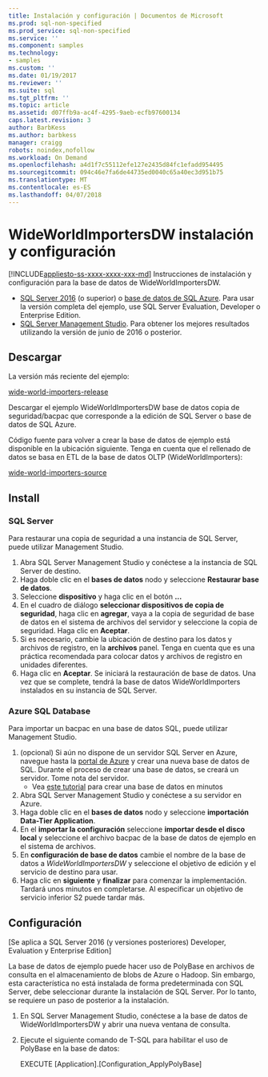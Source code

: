 ```yaml
---
title: Instalación y configuración | Documentos de Microsoft
ms.prod: sql-non-specified
ms.prod_service: sql-non-specified
ms.service: ''
ms.component: samples
ms.technology:
- samples
ms.custom: ''
ms.date: 01/19/2017
ms.reviewer: ''
ms.suite: sql
ms.tgt_pltfrm: ''
ms.topic: article
ms.assetid: d07ffb9a-ac4f-4295-9aeb-ecfb97600134
caps.latest.revision: 3
author: BarbKess
ms.author: barbkess
manager: craigg
robots: noindex,nofollow
ms.workload: On Demand
ms.openlocfilehash: a4d1f7c55112efe127e2435d84fc1efadd954495
ms.sourcegitcommit: 094c46e7fa6de44735ed0040c65a40ec3d951b75
ms.translationtype: MT
ms.contentlocale: es-ES
ms.lasthandoff: 04/07/2018
---
```

# <a name="wideworldimportersdw-installation-and-configuration"></a>WideWorldImportersDW instalación y configuración
[!INCLUDE[appliesto-ss-xxxx-xxxx-xxx-md](../../includes/appliesto-ss-xxxx-xxxx-xxx-md.md)]
Instrucciones de instalación y configuración para la base de datos de WideWorldImportersDW.

- [SQL Server 2016](https://www.microsoft.com/evalcenter/evaluate-sql-server-2016) (o superior) o [base de datos de SQL Azure](https://azure.microsoft.com/services/sql-database/). Para usar la versión completa del ejemplo, use SQL Server Evaluation, Developer o Enterprise Edition.
- [SQL Server Management Studio](../../ssms/download-sql-server-management-studio-ssms.md). Para obtener los mejores resultados utilizando la versión de junio de 2016 o posterior.

## <a name="download"></a>Descargar

La versión más reciente del ejemplo:

[wide-world-importers-release](http://go.microsoft.com/fwlink/?LinkID=800630)

Descargar el ejemplo WideWorldImportersDW base de datos copia de seguridad/bacpac que corresponde a la edición de SQL Server o base de datos de SQL Azure.

Código fuente para volver a crear la base de datos de ejemplo está disponible en la ubicación siguiente. Tenga en cuenta que el rellenado de datos se basa en ETL de la base de datos OLTP (WideWorldImporters):

[wide-world-importers-source](https://github.com/Microsoft/sql-server-samples/tree/master/samples/databases/wide-world-importers/wwi-dw-database-scripts)

## <a name="install"></a>Install


### <a name="sql-server"></a>SQL Server

Para restaurar una copia de seguridad a una instancia de SQL Server, puede utilizar Management Studio.

1. Abra SQL Server Management Studio y conéctese a la instancia de SQL Server de destino.
2. Haga doble clic en el **bases de datos** nodo y seleccione **Restaurar base de datos**.
3. Seleccione **dispositivo** y haga clic en el botón **...**
4. En el cuadro de diálogo **seleccionar dispositivos de copia de seguridad**, haga clic en **agregar**, vaya a la copia de seguridad de base de datos en el sistema de archivos del servidor y seleccione la copia de seguridad. Haga clic en **Aceptar**.
5. Si es necesario, cambie la ubicación de destino para los datos y archivos de registro, en la **archivos** panel. Tenga en cuenta que es una práctica recomendada para colocar datos y archivos de registro en unidades diferentes.
6. Haga clic en **Aceptar**. Se iniciará la restauración de base de datos. Una vez que se complete, tendrá la base de datos WideWorldImporters instalados en su instancia de SQL Server.

### <a name="azure-sql-database"></a>Azure SQL Database

Para importar un bacpac en una base de datos SQL, puede utilizar Management Studio.

1. (opcional) Si aún no dispone de un servidor SQL Server en Azure, navegue hasta la [portal de Azure](https://portal.azure.com/) y crear una nueva base de datos de SQL. Durante el proceso de crear una base de datos, se creará un servidor. Tome nota del servidor.
   - Vea [este tutorial](https://azure.microsoft.com/documentation/articles/sql-database-get-started/) para crear una base de datos en minutos
2. Abra SQL Server Management Studio y conéctese a su servidor en Azure.
3. Haga doble clic en el **bases de datos** nodo y seleccione **importación Data-Tier Application**.
4. En el **importar la configuración** seleccione **importar desde el disco local** y seleccione el archivo bacpac de la base de datos de ejemplo en el sistema de archivos.
5. En **configuración de base de datos** cambie el nombre de la base de datos a *WideWorldImportersDW* y seleccione el objetivo de edición y el servicio de destino para usar.
6. Haga clic en **siguiente** y **finalizar** para comenzar la implementación. Tardará unos minutos en completarse. Al especificar un objetivo de servicio inferior S2 puede tardar más.

## <a name="configuration"></a>Configuración

[Se aplica a SQL Server 2016 (y versiones posteriores) Developer, Evaluation y Enterprise Edition]

La base de datos de ejemplo puede hacer uso de PolyBase en archivos de consulta en el almacenamiento de blobs de Azure o Hadoop. Sin embargo, esta característica no está instalada de forma predeterminada con SQL Server, debe seleccionar durante la instalación de SQL Server. Por lo tanto, se requiere un paso de posterior a la instalación.

1. En SQL Server Management Studio, conéctese a la base de datos de WideWorldImportersDW y abrir una nueva ventana de consulta.
2. Ejecute el siguiente comando de T-SQL para habilitar el uso de PolyBase en la base de datos:

   EXECUTE [Application].[Configuration_ApplyPolyBase]
